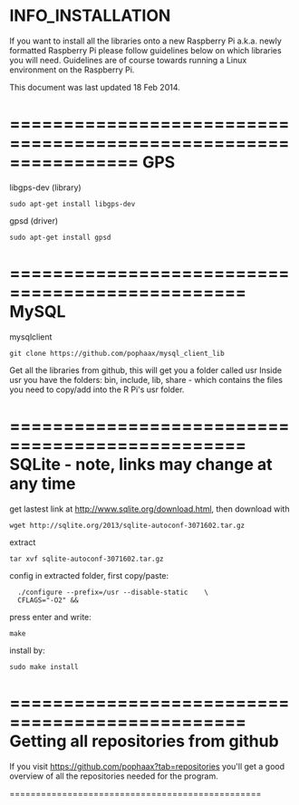 INFO_INSTALLATION
=================

If you want to install all the libraries onto a new Raspberry Pi
a.k.a. newly formatted Raspberry Pi please follow guidelines below
on which libraries you will need. 
Guidelines are of course towards running a Linux environment on the Raspberry Pi.

This document was last updated 18 Feb 2014.

================================================================
GPS
================================================

  libgps-dev (library)
  
    sudo apt-get install libgps-dev
    
  gpsd (driver)
  
    sudo apt-get install gpsd
================================================
MySQL
================================================
  mysqlclient
  
    git clone https://github.com/pophaax/mysql_client_lib
    
Get all the libraries from github, this will get you a folder called usr Inside usr you have the folders: bin, include, lib, share - which contains the files you need to copy/add into the R Pi's usr folder.

================================================
SQLite - note, links may change at any time
================================================
  get lastest link at http://www.sqlite.org/download.html, then download with
  
    wget http://sqlite.org/2013/sqlite-autoconf-3071602.tar.gz
    
  extract
  
    tar xvf sqlite-autoconf-3071602.tar.gz

  config in extracted folder, first copy/paste:
  
      ./configure --prefix=/usr --disable-static    \
      CFLAGS="-O2" &&
      
  press enter and write:
  
    make
  
  install by:
  
    sudo make install

================================================
Getting all repositories from github
================================================

If you visit https://github.com/pophaax?tab=repositories you'll get a good overview of all the repositories needed for the program.

================================================
